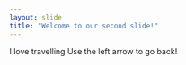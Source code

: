 ```yaml
---
layout: slide
title: "Welcome to our second slide!"
---
```

I love travelling
Use the left arrow to go back!
